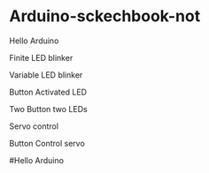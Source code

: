 # Arduino-sckechbook-not



Hello Arduino

Finite LED blinker

Variable LED blinker

Button Activated LED

Two Button two LEDs

Servo control

Button Control servo




#Hello Arduino
